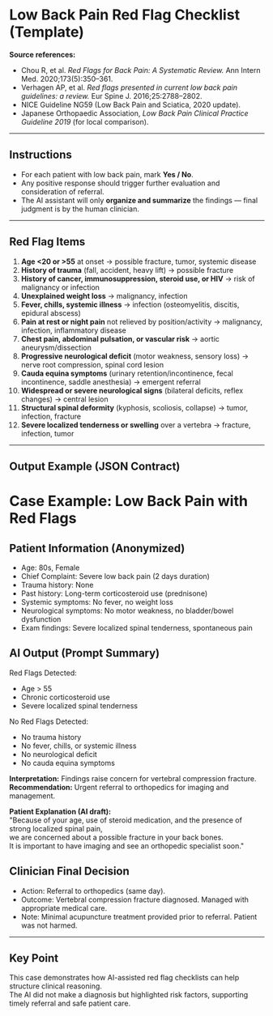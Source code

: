# Low Back Pain Red Flag Checklist (Template)

**Source references:**  
- Chou R, et al. *Red Flags for Back Pain: A Systematic Review.* Ann Intern Med. 2020;173(5):350–361.  
- Verhagen AP, et al. *Red flags presented in current low back pain guidelines: a review.* Eur Spine J. 2016;25:2788–2802.  
- NICE Guideline NG59 (Low Back Pain and Sciatica, 2020 update).  
- Japanese Orthopaedic Association, *Low Back Pain Clinical Practice Guideline 2019* (for local comparison).  

---

## Instructions
- For each patient with low back pain, mark **Yes / No**.  
- Any positive response should trigger further evaluation and consideration of referral.  
- The AI assistant will only **organize and summarize** the findings — final judgment is by the human clinician.

---

## Red Flag Items

1. **Age <20 or >55** at onset → possible fracture, tumor, systemic disease  
2. **History of trauma** (fall, accident, heavy lift) → possible fracture  
3. **History of cancer, immunosuppression, steroid use, or HIV** → risk of malignancy or infection  
4. **Unexplained weight loss** → malignancy, infection  
5. **Fever, chills, systemic illness** → infection (osteomyelitis, discitis, epidural abscess)  
6. **Pain at rest or night pain** not relieved by position/activity → malignancy, infection, inflammatory disease  
7. **Chest pain, abdominal pulsation, or vascular risk** → aortic aneurysm/dissection  
8. **Progressive neurological deficit** (motor weakness, sensory loss) → nerve root compression, spinal cord lesion  
9. **Cauda equina symptoms** (urinary retention/incontinence, fecal incontinence, saddle anesthesia) → emergent referral  
10. **Widespread or severe neurological signs** (bilateral deficits, reflex changes) → central lesion  
11. **Structural spinal deformity** (kyphosis, scoliosis, collapse) → tumor, infection, fracture  
12. **Severe localized tenderness or swelling** over a vertebra → fracture, infection, tumor  

---

## Output Example (JSON Contract)

# Case Example: Low Back Pain with Red Flags

## Patient Information (Anonymized)
- Age: 80s, Female
- Chief Complaint: Severe low back pain (2 days duration)
- Trauma history: None
- Past history: Long-term corticosteroid use (prednisone)
- Systemic symptoms: No fever, no weight loss
- Neurological symptoms: No motor weakness, no bladder/bowel dysfunction
- Exam findings: Severe localized spinal tenderness, spontaneous pain

## AI Output (Prompt Summary)
Red Flags Detected:
- Age > 55
- Chronic corticosteroid use
- Severe localized spinal tenderness

No Red Flags Detected:
- No trauma history
- No fever, chills, or systemic illness
- No neurological deficit
- No cauda equina symptoms

**Interpretation:** Findings raise concern for vertebral compression fracture.  
**Recommendation:** Urgent referral to orthopedics for imaging and management.  

**Patient Explanation (AI draft):**  
"Because of your age, use of steroid medication, and the presence of strong localized spinal pain,  
we are concerned about a possible fracture in your back bones.  
It is important to have imaging and see an orthopedic specialist soon."

## Clinician Final Decision
- Action: Referral to orthopedics (same day).
- Outcome: Vertebral compression fracture diagnosed. Managed with appropriate medical care.
- Note: Minimal acupuncture treatment provided prior to referral. Patient was not harmed.

---

## Key Point
This case demonstrates how AI-assisted red flag checklists can help structure clinical reasoning.  
The AI did not make a diagnosis but highlighted risk factors, supporting timely referral and safe patient care.
